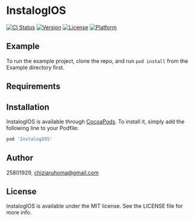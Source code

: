 # InstalogIOS

[![CI Status](https://img.shields.io/travis/25801929/InstalogIOS.svg?style=flat)](https://travis-ci.org/25801929/InstalogIOS)
[![Version](https://img.shields.io/cocoapods/v/InstalogIOS.svg?style=flat)](https://cocoapods.org/pods/InstalogIOS)
[![License](https://img.shields.io/cocoapods/l/InstalogIOS.svg?style=flat)](https://cocoapods.org/pods/InstalogIOS)
[![Platform](https://img.shields.io/cocoapods/p/InstalogIOS.svg?style=flat)](https://cocoapods.org/pods/InstalogIOS)

## Example

To run the example project, clone the repo, and run `pod install` from the Example directory first.

## Requirements

## Installation

InstalogIOS is available through [CocoaPods](https://cocoapods.org). To install
it, simply add the following line to your Podfile:

```ruby
pod 'InstalogIOS'
```

## Author

25801929, chiziaruhoma@gmail.com

## License

InstalogIOS is available under the MIT license. See the LICENSE file for more info.
